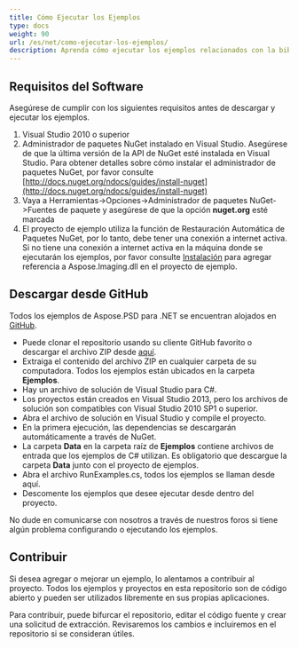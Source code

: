 ```yaml
---
title: Cómo Ejecutar los Ejemplos
type: docs
weight: 90
url: /es/net/como-ejecutar-los-ejemplos/
description: Aprenda cómo ejecutar los ejemplos relacionados con la biblioteca de formato de archivo PSD que se encuentran alojados en GitHub.
---
```


## **Requisitos del Software**
Asegúrese de cumplir con los siguientes requisitos antes de descargar y ejecutar los ejemplos.

1. Visual Studio 2010 o superior
1. Administrador de paquetes NuGet instalado en Visual Studio. Asegúrese de que la última versión de la API de NuGet esté instalada en Visual Studio. Para obtener detalles sobre cómo instalar el administrador de paquetes NuGet, por favor consulte [http://docs.nuget.org/ndocs/guides/install-nuget](http://docs.nuget.org/ndocs/guides/install-nuget)
1. Vaya a Herramientas->Opciones->Administrador de paquetes NuGet->Fuentes de paquete y asegúrese de que la opción **nuget.org** esté marcada
1. El proyecto de ejemplo utiliza la función de Restauración Automática de Paquetes NuGet, por lo tanto, debe tener una conexión a internet activa. Si no tiene una conexión a internet activa en la máquina donde se ejecutarán los ejemplos, por favor consulte [Instalación](/psd/es/net/installation/) para agregar referencia a Aspose.Imaging.dll en el proyecto de ejemplo.
## **Descargar desde GitHub**
Todos los ejemplos de Aspose.PSD para .NET se encuentran alojados en [GitHub](https://github.com/aspose-psd/Aspose.PSD-for-.NET).

- Puede clonar el repositorio usando su cliente GitHub favorito o descargar el archivo ZIP desde [aquí](https://github.com/aspose-psd/Aspose.PSD-for-.NET/archive/master.zip).
- Extraiga el contenido del archivo ZIP en cualquier carpeta de su computadora. Todos los ejemplos están ubicados en la carpeta **Ejemplos**.
- Hay un archivo de solución de Visual Studio para C#.
- Los proyectos están creados en Visual Studio 2013, pero los archivos de solución son compatibles con Visual Studio 2010 SP1 o superior.
- Abra el archivo de solución en Visual Studio y compile el proyecto.
- En la primera ejecución, las dependencias se descargarán automáticamente a través de NuGet.
- La carpeta **Data** en la carpeta raíz de **Ejemplos** contiene archivos de entrada que los ejemplos de C# utilizan. Es obligatorio que descargue la carpeta **Data** junto con el proyecto de ejemplos.
- Abra el archivo RunExamples.cs, todos los ejemplos se llaman desde aquí.
- Descomente los ejemplos que desee ejecutar desde dentro del proyecto.

No dude en comunicarse con nosotros a través de nuestros foros si tiene algún problema configurando o ejecutando los ejemplos.
## **Contribuir**
Si desea agregar o mejorar un ejemplo, lo alentamos a contribuir al proyecto. Todos los ejemplos y proyectos en esta repositorio son de código abierto y pueden ser utilizados libremente en sus propias aplicaciones.

Para contribuir, puede bifurcar el repositorio, editar el código fuente y crear una solicitud de extracción. Revisaremos los cambios e incluiremos en el repositorio si se consideran útiles.
